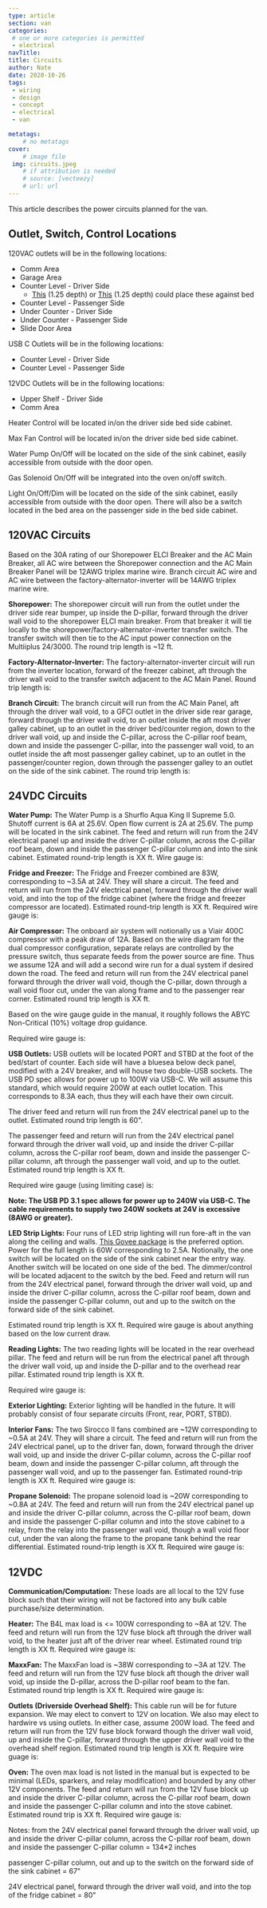 ```yaml
---
type: article
section: van
categories: 
 # one or more categories is permitted
 - electrical
navTitle: 
title: Circuits
author: Nate
date: 2020-10-26
tags:
 - wiring
 - design
 - concept
 - electrical
 - van

metatags:
	# no metatags
cover: 
	# image file
 img: circuits.jpeg
	# if attribution is needed
	# source: [vecteezy]
	# url: url
---
```


This article describes the power circuits planned for the van.

## Outlet, Switch, Control Locations

120VAC outlets will be in the following locations:

* Comm Area
* Garage Area
* Counter Level - Driver Side 
  * [This](https://www.farmandfleet.com/products/148585-carlon-shallow-box.html?blaintm_source=google&blaintm_medium=pla&gclid=Cj0KCQiA962BBhCzARIsAIpWEL0ZxBo7hZ6lRTTaHp_B29eZpyMVcut_WesCwzd3hvVADxaRMHoxAHIaAqlkEALw_wcB) (1.25 depth) or [This](https://www.zoro.com/cantex-electrical-box-square-pvc-ez08sf/i/G3145073/?pla=true&utm_source=google&utm_medium=surfaces&utm_campaign=shopping%20feed&utm_content=free%20google%20shopping%20clicks&gclid=Cj0KCQiA962BBhCzARIsAIpWEL3SRmi1h1tdaUfajjNUF3tNYXX8NsH1hppcAxP2JZjMDwf-0M5kTtEaAj6NEALw_wcB&gclsrc=aw.ds) (1.25 depth) could place these against bed
* Counter Level - Passenger Side
* Under Counter - Driver Side
* Under Counter - Passenger Side
* Slide Door Area

USB C Outlets will be in the following locations:

* Counter Level - Driver Side
* Counter Level - Passenger Side

12VDC Outlets will be in the following locations:

* Upper Shelf - Driver Side
* Comm Area

Heater Control will be located in/on the driver side bed side cabinet.

Max Fan Control will be located in/on the driver side bed side cabinet.

Water Pump On/Off will be located on the side of the sink cabinet, easily accessible from outside with the door open.

Gas Solenoid On/Off will be integrated into the oven on/off switch.

Light On/Off/Dim will be located on the side of the sink cabinet, easily accessible from outside with the door open.  There will also be a switch located in the bed area on the passenger side in the bed side cabinet.



## 120VAC Circuits

Based on the 30A rating of our Shorepower ELCI Breaker and the AC Main Breaker, all AC wire between the Shorepower connection and the AC Main Breaker Panel will be 12AWG triplex marine wire.  Branch circuit AC wire and AC wire between the factory-alternator-inverter will be 14AWG triplex marine wire.

**Shorepower:** The shorepower circuit will run from the outlet under the driver side rear bumper, up inside the D-pillar, forward through the driver wall void to the shorepower ELCI main breaker.  From that breaker it will tie locally to the shorepower/factory-alternator-inverter transfer switch.  The transfer switch will then tie to the AC input power connection on the Multiiplus 24/3000.  The round trip length is ~12 ft.

**Factory-Alternator-Inverter:** The factory-alternator-inverter circuit will run from the inverter location, forward of the freezer cabinet, aft through the driver wall void to the transfer switch adjacent to the AC Main Panel.  Round trip length is:

**Branch Circuit:** The branch circuit will run from the AC Main Panel, aft through the driver wall void, to a GFCI outlet in the driver side rear garage, forward through the driver wall void, to an outlet inside the aft most driver galley cabinet, up to an outlet in the driver bed/counter region, down to the driver wall void, up and inside the C-pillar, across the C-pillar roof beam, down and inside the passenger C-pillar, into the passenger wall void, to an outlet inside the aft most passenger galley cabinet, up to an outlet in the passenger/counter region, down through the passenger galley to an outlet on the side of the sink cabinet.  The round trip length is:


## 24VDC Circuits

**Water Pump:** The Water Pump is a Shurflo Aqua King II Supreme 5.0.  Shutoff current is 6A at 25.6V.  Open flow current is 2A at 25.6V.  The pump will be located in the sink cabinet.  The feed and return will run from the 24V electrical panel up and inside the driver C-pillar column, across the C-pillar roof beam, down and inside the passenger C-pillar column and into the sink cabinet.  Estimated round-trip length is XX ft.  Wire gauge is:

**Fridge and Freezer:** The Fridge and Freezer combined are 83W, corresponding to ~3.5A at 24V.  They will share a circuit.  The feed and return will run from the 24V electrical panel, forward through the driver wall void, and into the top of the fridge cabinet (where the fridge and freezer compressor are located).  Estimated round-trip length is XX ft.  Required wire gauge is:


**Air Compressor:** The onboard air system will notionally us a Viair 400C compressor with a peak draw of 12A.  Based on the wire diagram for the dual compressor configuration, separate relays are controlled by the pressure switch, thus separate feeds from the power source are fine.  Thus we assume 12A and will add a second wire run for a dual system if desired down the road. The feed and return will run from the 24V electrical panel forward through the driver wall void, though the C-pillar, down through a wall void floor cut, under the van along frame and to the passenger rear corner.  Estimated round trip length is XX ft.

Based on the wire gauge guide in the manual, it roughly follows the ABYC Non-Critical (10%) voltage drop guidance. 

Required wire gauge is: 

**USB Outlets:** USB outlets will be located PORT and STBD at the foot of the bed/start of counter.  Each side will have a bluesea below deck panel, modified with a 24V breaker, and will house two double-USB sockets.  The USB PD spec allows for power up to 100W via USB-C.  We will assume this standard, which would require 200W at each outlet location.  This corresponds to 8.3A each, thus they will each have their own circuit.

The driver feed and return will run from the 24V electrical panel up to the outlet.  Estimated round trip length is 60".

The passenger feed and return will run from the 24V electrical panel forward through the driver wall void, up and inside the driver C-pillar column, across the C-pillar roof beam, down and inside the passenger C-pillar column, aft through the passenger wall void, and up to the outlet.  Estimated round trip length is XX ft.

Required wire gauge (using limiting case) is:

__Note: The USB PD 3.1 spec allows for power up to 240W via USB-C.  The cable requirements to supply two 240W sockets at 24V is excessive (8AWG or greater).__

**LED Strip Lights:** Four runs of LED strip lighting will run fore-aft in the van along the ceiling and walls.  [This Govee package](/van/functional/lighting/lighting) is the preferred option.  Power for the full length is 60W corresponding to 2.5A.  Notionally, the one switch will be located on the side of the sink cabinet near the entry way.  Another switch will be located on one side of the bed.  The dimmer/control will be located adjacent to the switch by the bed.  Feed and return will run from the 24V electrical panel, forward through the driver wall void, up and inside the driver C-pillar column, across the C-pillar roof beam, down and inside the passenger C-pillar column, out and up to the switch on the forward side of the sink cabinet.

Estimated round trip length is XX ft. Required wire gauge is about anything based on the low current draw.

**Reading Lights:** The two reading lights will be located in the rear overhead pillar.  The feed and return will be run from the electrical panel aft through the driver wall void, up and inside the D-pillar and to the overhead rear pillar.  Estimated round trip length is XX ft.

Required wire gauge is:


**Exterior Lighting:**  Exterior lighting will be handled in the future.  It will probably consist of four separate circuits (Front, rear, PORT, STBD).

**Interior Fans:** The two Sirocco II fans combined are ~12W corresponding to ~0.5A at 24V.  They will share a circuit.  The feed and return will run from the 24V electrical panel, up to the driver fan, down, forward through the driver wall void, up and inside the driver C-pillar column, across the C-pillar roof beam, down and inside the passenger C-pillar column, aft through the passenger wall void, and up to the passenger fan.  Estimated round-trip length is XX ft.  Required wire gauge is:

**Propane Solenoid:** The propane solenoid load is ~20W corresponding to ~0.8A at 24V.  The feed and return will run from the 24V electrical panel up and inside the driver C-pillar column, across the C-pillar roof beam, down and inside the passenger C-pillar column and into the stove cabinet to a relay, from the relay into the passenger wall void, though a wall void floor cut, under the van along the frame to the propane tank behind the rear differential.  Estimated round-trip length is XX ft.  Required wire gauge is:

## 12VDC

**Communication/Computation:**  These loads are all local to the 12V fuse block such that their wiring will not be factored into any bulk cable purchase/size determination.

**Heater:** The B4L max load is <= 100W corresponding to ~8A at 12V.  The feed and return will run from the 12V fuse block aft through the driver wall void, to the heater just aft of the driver rear wheel.  Estimated round trip length is XX ft.  Required wire gauge is:

**MaxxFan:** The MaxxFan load is ~38W corresponding to ~3A at 12V.  The feed and return will run from the 12V fuse block aft though the driver wall void, up inside the D-pillar, across the D-pillar roof beam to the fan.  Estimated round trip length is XX ft.  Required wire gauge is:

**Outlets (Driverside Overhead Shelf):**  This cable run will be for future expansion.  We may elect to convert to 12V on location.  We also may elect to hardwire vs using outlets.  In either case, assume 200W load.  The feed and return will run from the 12V fuse block forward though the driver wall void, up and inside the C-pillar, forward through the upper driver wall void to the overhead shelf region.  Estimated round trip length is XX ft.  Require wire guage is:

**Oven:** The oven max load is not listed in the manual but is expected to be minimal (LEDs, sparkers, and relay modification) and bounded by any other 12V components.  The feed and return will run from the 12V fuse block up and inside the driver C-pillar column, across the C-pillar roof beam, down and inside the passenger C-pillar column and into the stove cabinet.  Estimated round trip is XX ft.  Required wire gauge is:



Notes:
from the 24V electrical panel forward through the driver wall void, up and inside the driver C-pillar column, across the C-pillar roof beam, down and inside the passenger C-pillar column = 134*2 inches

passenger C-pillar column, out and up to the switch on the forward side of the sink cabinet = 67"

24V electrical panel, forward through the driver wall void, and into the top of the fridge cabinet = 80"

